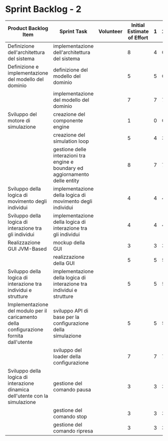 # Sprint Backlog - 2

| Product Backlog Item                                         | Sprint Task                                                  | Volunteer | Initial Estimate of Effort | 1    | 2    | 3    | 4    | 5    |
| ------------------------------------------------------------ | ------------------------------------------------------------ | --------- | -------------------------- | ---- | ---- | ---- | ---- | ---- |
| Definizione dell'architettura del sistema                    | implementazione dell'architettura del sistema                |           | 8                          | 4    | 0    | 0    | 0    | 0    |
| Definizione e implementazione del modello del dominio        | definizione del modello del dominio                          |           | 5                          | 5    | 0    | 0    | 0    | 0    |
|                                                              | implementazione del modello del dominio                      |           | 7                          | 7    | 7    |      |      |      |
| Sviluppo del motore di simulazione                           | creazione del componente engine                              |           | 1                          | 0    | 0    | 0    | 0    | 0    |
|                                                              | creazione del simulation loop                                |           | 5                          | 4    | 3    |      |      |      |
|                                                              | gestione delle interazioni tra engine e boundary ed aggiornamento delle entity |           | 8                          | 7    | 7    |      |      |      |
| Sviluppo della logica di movimento degli individui           | implementazione della logica di movimento degli individui    |           | 4                          | 4    | 4    |      |      |      |
| Sviluppo della logica di interazione tra gli individui       | implementazione della logica di interazione tra gli individui |           | 4                          | 4    | 4    |      |      |      |
| Realizzazione GUI JVM-Based                                  | mockup della GUI                                             |           | 3                          | 3    | 3    |      |      |      |
|                                                              | realizzazione della GUI                                      |           | 5                          | 5    | 5    |      |      |      |
| Sviluppo della logica di interazione tra individui e strutture | implementazione della logica di interazione tra individui e strutture |           | 5                          | 5    | 5    |      |      |      |
| Implementazione del modulo per il caricamento della configurazione fornita dall'utente | sviluppo API di base per la configurazione della simulazione |           | 5                          | 5    | 5    |      |      |      |
|                                                              | sviluppo del loader della configurazione                     |           | 7                          | 7    | 7    |      |      |      |
| Sviluppo della logica di interazione dinamica dell'utente con la simulazione | gestione del comando pausa                                   |           | 3                          | 3    | 3    |      |      |      |
|                                                              | gestione del comando stop                                    |           | 3                          | 3    | 3    |      |      |      |
|                                                              | gestione del comando ripresa                                 |           | 3                          | 3    | 3    |      |      |      |

